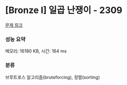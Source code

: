 # [Bronze I] 일곱 난쟁이 - 2309 

[문제 링크](https://www.acmicpc.net/problem/2309) 

### 성능 요약

메모리: 16180 KB, 시간: 164 ms

### 분류

브루트포스 알고리즘(bruteforcing), 정렬(sorting)

